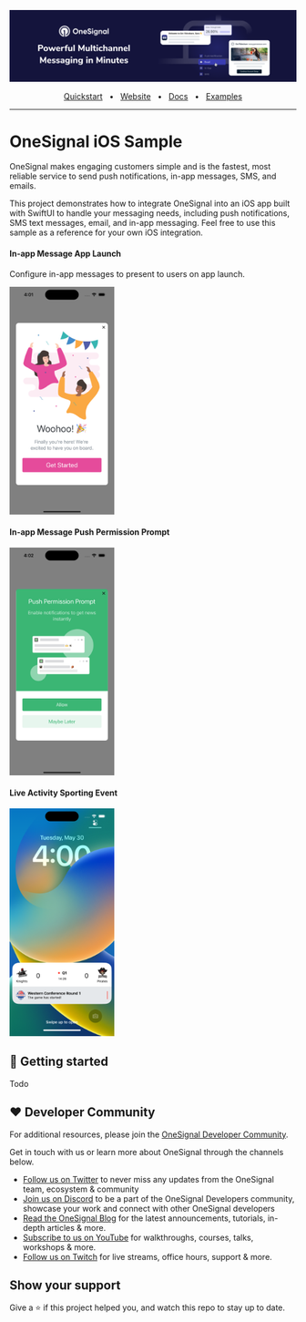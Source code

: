 ![OneSignal](https://github.com/OneSignalDevelopers/.github/blob/main/assets/onesignal-banner.png?raw=true)


<div align="center">
  <a href="https://documentation.onesignal.com/docs/onboarding-with-onesignal" target="_blank">Quickstart</a>
  <span>&nbsp;&nbsp;•&nbsp;&nbsp;</span>
  <a href="https://onesignal.com/" target="_blank">Website</a>
  <span>&nbsp;&nbsp;•&nbsp;&nbsp;</span>
  <a href="https://documentation.onesignal.com/docs" target="_blank">Docs</a>
  <span>&nbsp;&nbsp;•&nbsp;&nbsp;</span>
  <a href="https://github.com/OneSignalDevelopers" target="_blank">Examples</a>
  <br />
  <hr />
</div>

# OneSignal iOS Sample

OneSignal makes engaging customers simple and is the fastest, most reliable service to send push notifications, in-app messages, SMS, and emails.

This project demonstrates how to integrate OneSignal into an iOS app built with SwiftUI to handle your messaging needs, including push notifications, SMS text messages, email, and in-app messaging. Feel free to use this sample as a reference for your own iOS integration.

#### In-app Message App Launch

Configure in-app messages to present to users on app launch.

<img src="./assets/launch-iam.png" alt="In-app Message app launch" style="height: 400px;">

#### In-app Message Push Permission Prompt

<img src="./assets/permission-prompt-iam.png" alt="Push permission prompt in-app message" style="height: 400px;">

#### Live Activity Sporting Event

<img src="./assets/live-activity.png" alt="Live activity for sporting event" style="height: 400px;">

## 🚦 Getting started

Todo

## ❤️ Developer Community

For additional resources, please join the [OneSignal Developer Community](https://onesignal.com/onesignal-developers).

Get in touch with us or learn more about OneSignal through the channels below.

- [Follow us on Twitter](https://twitter.com/onesignaldevs) to never miss any updates from the OneSignal team, ecosystem & community
- [Join us on Discord](https://discord.gg/EP7gf6Uz7G) to be a part of the OneSignal Developers community, showcase your work and connect with other OneSignal developers
- [Read the OneSignal Blog](https://onesignal.com/blog/) for the latest announcements, tutorials, in-depth articles & more.
- [Subscribe to us on YouTube](https://www.youtube.com/channel/UCe63d5EDQsSkOov-bIE_8Aw/featured) for walkthroughs, courses, talks, workshops & more.
- [Follow us on Twitch](https://www.twitch.tv/onesignaldevelopers) for live streams, office hours, support & more.

## Show your support

Give a ⭐️ if this project helped you, and watch this repo to stay up to date.
